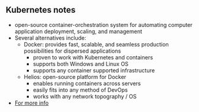## Kubernetes notes

- open-source container-orchestration system for automating computer application deployment, scaling, and management
- Several alternatives include:
    - Docker: provides fast, scalable, and seamless production possibilities for dispersed applications 
       - proven to work with Kubernetes and containers
       - supports both Windows and Linux OS
       - supports any container supported infrastructure
    - Helios: open-source platform for Docker
        - enables running containers across servers
        - easily fits into any method of DevOps
        - works with any network topography / OS
- [For more info](https://phoenixnap.com/blog/container-orchestration-tools)
